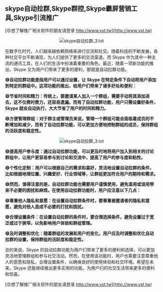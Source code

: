 ## **skype自动拉群,Skype群控,Skype霸屏营销工具,Skype引流推广**

[😍想了解推广相关软件的朋友请登录 http://www.vst.tw](http://www.vst.tw)

 <center><img src="https://vst.tw/MP4/tuiguang/png/4.png" alt="skype自动拉群_3.txt"></center>

在数字化时代，人们越来越依赖网络来进行交流和社交。随着科技的不断发展，各种社交平台不断涌现，为人们提供了更多的交流渠道。而 Skype 作为其中一种主流的通讯工具，在人们的生活中扮演着重要的角色。最近，随着一项新功能的推出，Skype 又为用户们带来了更多的便利，那就是自动拉群功能。

**😄自动拉群功能是指用户可以通过设置，让 Skype 在特定条件下自动将用户添加到特定的群组中。这项功能的推出，给用户们带来了诸多好处和便利：**

**😄节省时间和精力：传统上，要邀请某人加入一个群组，需要手动将其添加进去，这不仅费时费力，还容易遗漏。而有了自动拉群功能，用户只需设置好条件，Skype 就会自动执行，大大节省了用户的时间和精力。**

**😄方便管理群组：对于群主或管理员来说，管理一个群组可能会面临着成员的不断增加和减少，而有了自动拉群功能，可以更加方便地控制群组的成员，保持群组的活跃度和稳定性。**

 <center><img src="https://vst.tw/MP4/tuiguang/png/6.png" alt="skype自动拉群_3.txt"></center>

**😄提高用户参与度：通过自动拉群功能，可以更及时地将用户加入到相关的讨论群组中，让用户更容易参与到讨论和交流中，提高了用户的参与度和粘性。**

**😄个性化定制：用户可以根据自己的需求和喜好，灵活地设置自动拉群的条件，比如根据地理位置、兴趣爱好、行业领域等，让群组更加符合用户的期待和需求。**

**😄然而，值得注意的是，自动拉群功能也需要用户谨慎使用，避免滥用或误用带来不必要的困扰和麻烦。在使用自动拉群功能时，用户应注意以下几点：**

**😄尊重他人隐私和意愿：在设置自动拉群条件时，要尊重被邀请者的隐私和意愿，避免对他人造成不必要的打扰和困扰。**

**😄合理设置条件：在设置自动拉群的条件时，要合理选择条件，避免设置过于宽泛或过于狭窄，以免影响用户体验和群组管理。**

**😄及时调整和优化：随着群组的发展和用户的变化，用户应及时调整和优化自动拉群的设置，保持群组的活跃度和稳定性。**

总的来说，Skype 的自动拉群功能为用户们带来了更多的便利和选择，可以更加灵活地管理群组和参与社交活动。然而，在使用该功能时，用户也需要注意尊重他人的意愿和隐私，合理设置条件，以确保良好的使用体验和社交环境。希望在未来，Skype 还能继续推出更多实用的功能，为用户们的社交生活带来更多的便利和惊喜。

[😍想了解推广相关软件的朋友请登录 http://www.vst.tw](http://www.vst.tw)



